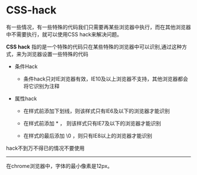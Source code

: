 # CSS-hack
有一些情况，有一些特殊的代码我们只需要再某些浏览器中执行，而在其他浏览器中不需要执行，就可以使用CSS hack来解决问题。

**CSS hack** 指的是一个特殊的代码只在某些特殊的浏览器中可以识别,通过这种方式，来为浏览器设置一些特殊的代码

- 条件Hack
  - 条件hack只对IE浏览器有效，IE10及以上浏览器不支持，其他浏览器都会将它识别为注释

- 属性hack
  - 在样式前添加下划线，则该样式只有IE6及以下的浏览器才能识别

  - 在样式前添加 * ， 则该样式只有IE7及以下的浏览器才能识别

  - 在样式的最后添加 \0 ，则只有IE8以上的浏览器才能识别

hack不到万不得已的情况不要使用

---
在chrome浏览器中，字体的最小像素是12px。

